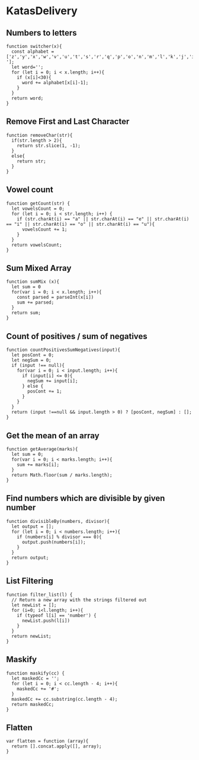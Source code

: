# KatasDelivery

## Numbers to letters

```
function switcher(x){
  const alphabet = ['z','y','x','w','v','u','t','s','r','q','p','o','n','m','l','k','j','i','h','g','f','e','d','c','b','a','!','?',' '];
  let word='';
  for (let i = 0; i < x.length; i++){
    if (x[i]<30){
      word += alphabet[x[i]-1];
    }
  }
  return word;
}
```

## Remove First and Last Character

```
function removeChar(str){
  if(str.length > 2){
    return str.slice(1, -1);
  }
  else{
    return str;
  }
}
```

## Vowel count

```
function getCount(str) {
  let vowelsCount = 0;
  for (let i = 0; i < str.length; i++) {
    if (str.charAt(i) == "a" || str.charAt(i) == "e" || str.charAt(i) == "i" || str.charAt(i) == "o" || str.charAt(i) == "u"){
      vowelsCount += 1;
    }
  }
  return vowelsCount;
}
```

## Sum Mixed Array

```
function sumMix (x){
  let sum = 0
  for(var i = 0; i < x.length; i++){
    const parsed = parseInt(x[i])
    sum += parsed;
  }
  return sum;
}
```

## Count of positives / sum of negatives

```
function countPositivesSumNegatives(input){
  let posCont = 0;
  let negSum = 0;
  if (input !== null){
    for(var i = 0; i < input.length; i++){
      if (input[i] <= 0){
        negSum += input[i];
      } else {
        posCont += 1;
      }
    }
  }
  return (input !==null && input.length > 0) ? [posCont, negSum] : [];
}
```

## Get the mean of an array

```
function getAverage(marks){
  let sum = 0;
  for(var i = 0; i < marks.length; i++){
    sum += marks[i];
  }
  return Math.floor(sum / marks.length);
}
```

## Find numbers which are divisible by given number

```
function divisibleBy(numbers, divisor){
  let output = [];
  for (let i = 0; i < numbers.length; i++){
    if (numbers[i] % divisor === 0){
      output.push(numbers[i]);
    }
  }
  return output;
}
```

## List Filtering

```
function filter_list(l) {
  // Return a new array with the strings filtered out
  let newList = [];
  for (i=0; i<l.length; i++){
    if (typeof l[i] == 'number') {
      newList.push(l[i])
    } 
  }
  return newList;
}
```

## Maskify

```
function maskify(cc) { 
  let maskedCc = '';
  for (let i = 0; i < cc.length - 4; i++){
    maskedCc += '#';
  } 
  maskedCc += cc.substring(cc.length - 4);
  return maskedCc;
}
```

## Flatten

```
var flatten = function (array){
  return [].concat.apply([], array);
}
```
